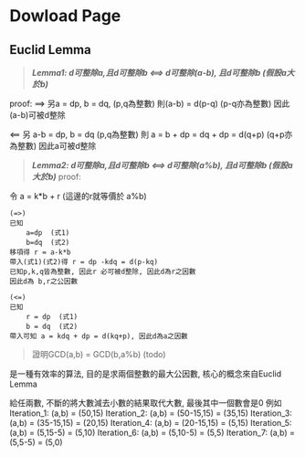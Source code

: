 # Dowload Page


## Euclid Lemma

> ***Lemma1: d可整除a,且d可整除b  <==> d可整除(a-b), 且d可整除b   (假設a大於b)***

proof:
==>
另a = dp, b = dq, (p,q為整數)
則(a-b) = d(p-q) (p-q亦為整數) 因此(a-b)可被d整除

<==
另 a-b = dp, b = dq  (p,q為整數)
則 a = b + dp = dq + dp = d(q+p)   (q+p亦為整數)   因此a可被d整除


> ***Lemma2: d可整除a,且d可整除b  <==> d可整除(a%b), 且d可整除b   (假設a大於b)***
proof:

令 a = k*b + r      (這邊的r就等價於 a%b)

    (=>)
    已知 
        a=dp  (式1)
        b=dq  (式2)    
    移項得 r = a-k*b
    帶入(式1)(式2)得 r = dp -kdq = d(p-kq)
    已知p,k,q皆為整數, 因此r 必可被d整除, 因此d為r之因數 
    因此d為 b,r之公因數

    (<=)
    已知
        r = dp  (式1)
        b = dq  (式2)
    帶入可知 a = kdq + dp = d(kq+p), 因此d為a之因數


>證明GCD(a,b) = GCD(b,a%b) 
(todo)



是一種有效率的算法, 目的是求兩個整數的最大公因數, 核心的概念來自Euclid Lemma

給任兩數, 不斷的將大數減去小數的結果取代大數, 最後其中一個數會是0
例如 
Iteration_1: (a,b) = (50,15)
Iteration_2: (a,b) = (50-15,15) = (35,15)
Iteration_3: (a,b) = (35-15,15) = (20,15)
Iteration_4: (a,b) = (20-15,15) = (5,15)
Iteration_5: (a,b) = (5,15-5) = (5,10)
Iteration_6: (a,b) = (5,10-5) = (5,5)
Iteration_7: (a,b) = (5,5-5) = (5,0)
